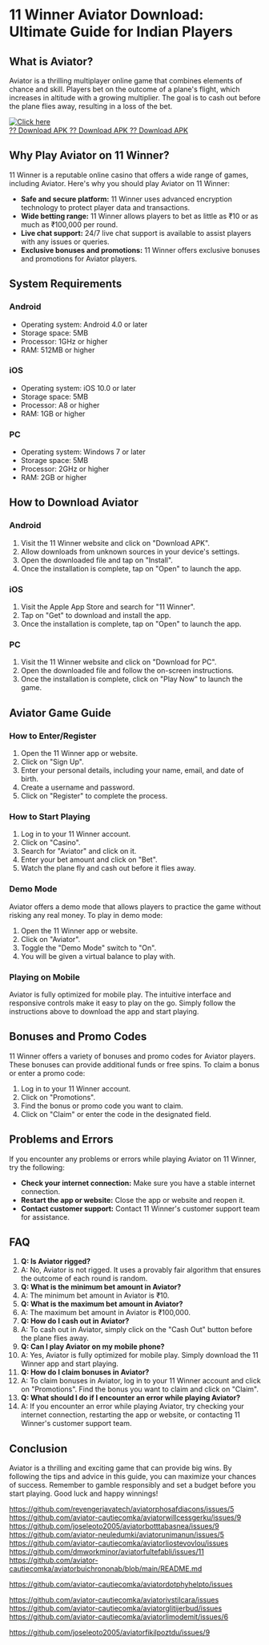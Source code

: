 # 11 Winner Aviator Download: Ultimate Guide for Indian Players

## What is Aviator?

Aviator is a thrilling multiplayer online game that combines elements of
chance and skill. Players bet on the outcome of a plane\'s flight, which
increases in altitude with a growing multiplier. The goal is to cash out
before the plane flies away, resulting in a loss of the bet.

[![Click
here](https://readscoops.com/wp-content/uploads/2023/03/Readscoop-aviator-1-1.jpg)](https://traff.sbs/deff?key=11+winner+aviator+download)\
[?? Download APK ?? Download APK ?? Download
APK](https://traff.sbs/deff?key=11+winner+aviator+download)

## Why Play Aviator on 11 Winner?

11 Winner is a reputable online casino that offers a wide range of
games, including Aviator. Here\'s why you should play Aviator on 11
Winner:

-   **Safe and secure platform:** 11 Winner uses advanced encryption
    technology to protect player data and transactions.
-   **Wide betting range:** 11 Winner allows players to bet as little as
    ₹10 or as much as ₹100,000 per round.
-   **Live chat support:** 24/7 live chat support is available to assist
    players with any issues or queries.
-   **Exclusive bonuses and promotions:** 11 Winner offers exclusive
    bonuses and promotions for Aviator players.

## System Requirements

### Android

-   Operating system: Android 4.0 or later
-   Storage space: 5MB
-   Processor: 1GHz or higher
-   RAM: 512MB or higher

### iOS

-   Operating system: iOS 10.0 or later
-   Storage space: 5MB
-   Processor: A8 or higher
-   RAM: 1GB or higher

### PC

-   Operating system: Windows 7 or later
-   Storage space: 5MB
-   Processor: 2GHz or higher
-   RAM: 2GB or higher

## How to Download Aviator

### Android

1.  Visit the 11 Winner website and click on "Download APK".
2.  Allow downloads from unknown sources in your device\'s settings.
3.  Open the downloaded file and tap on "Install".
4.  Once the installation is complete, tap on "Open" to launch the
    app.

### iOS

1.  Visit the Apple App Store and search for "11 Winner".
2.  Tap on "Get" to download and install the app.
3.  Once the installation is complete, tap on "Open" to launch the
    app.

### PC

1.  Visit the 11 Winner website and click on "Download for PC".
2.  Open the downloaded file and follow the on-screen instructions.
3.  Once the installation is complete, click on "Play Now" to
    launch the game.

## Aviator Game Guide

### How to Enter/Register

1.  Open the 11 Winner app or website.
2.  Click on "Sign Up".
3.  Enter your personal details, including your name, email, and date of
    birth.
4.  Create a username and password.
5.  Click on "Register" to complete the process.

### How to Start Playing

1.  Log in to your 11 Winner account.
2.  Click on "Casino".
3.  Search for "Aviator" and click on it.
4.  Enter your bet amount and click on "Bet".
5.  Watch the plane fly and cash out before it flies away.

### Demo Mode

Aviator offers a demo mode that allows players to practice the game
without risking any real money. To play in demo mode:

1.  Open the 11 Winner app or website.
2.  Click on "Aviator".
3.  Toggle the "Demo Mode" switch to "On".
4.  You will be given a virtual balance to play with.

### Playing on Mobile

Aviator is fully optimized for mobile play. The intuitive interface and
responsive controls make it easy to play on the go. Simply follow the
instructions above to download the app and start playing.

## Bonuses and Promo Codes

11 Winner offers a variety of bonuses and promo codes for Aviator
players. These bonuses can provide additional funds or free spins. To
claim a bonus or enter a promo code:

1.  Log in to your 11 Winner account.
2.  Click on "Promotions".
3.  Find the bonus or promo code you want to claim.
4.  Click on "Claim" or enter the code in the designated field.

## Problems and Errors

If you encounter any problems or errors while playing Aviator on 11
Winner, try the following:

-   **Check your internet connection:** Make sure you have a stable
    internet connection.
-   **Restart the app or website:** Close the app or website and reopen
    it.
-   **Contact customer support:** Contact 11 Winner\'s customer support
    team for assistance.

## FAQ

1.  **Q: Is Aviator rigged?**
2.  A: No, Aviator is not rigged. It uses a provably fair algorithm that
    ensures the outcome of each round is random.
3.  **Q: What is the minimum bet amount in Aviator?**
4.  A: The minimum bet amount in Aviator is ₹10.
5.  **Q: What is the maximum bet amount in Aviator?**
6.  A: The maximum bet amount in Aviator is ₹100,000.
7.  **Q: How do I cash out in Aviator?**
8.  A: To cash out in Aviator, simply click on the "Cash Out"
    button before the plane flies away.
9.  **Q: Can I play Aviator on my mobile phone?**
10. A: Yes, Aviator is fully optimized for mobile play. Simply download
    the 11 Winner app and start playing.
11. **Q: How do I claim bonuses in Aviator?**
12. A: To claim bonuses in Aviator, log in to your 11 Winner account and
    click on "Promotions". Find the bonus you want to claim and
    click on "Claim".
13. **Q: What should I do if I encounter an error while playing
    Aviator?**
14. A: If you encounter an error while playing Aviator, try checking
    your internet connection, restarting the app or website, or
    contacting 11 Winner\'s customer support team.

## Conclusion

Aviator is a thrilling and exciting game that can provide big wins. By
following the tips and advice in this guide, you can maximize your
chances of success. Remember to gamble responsibly and set a budget
before you start playing. Good luck and happy winnings!

https://github.com/revengerjavatech/aviatorphosafdiacons/issues/5
https://github.com/aviator-cautiecomka/aviatorwillcessgerku/issues/9
https://github.com/joseleoto2005/aviatorbotttabasnea/issues/9
https://github.com/aviator-neuledumki/aviatorunimanun/issues/5
https://github.com/aviator-cautiecomka/aviatorliostevovlou/issues
https://github.com/dmworkminor/aviatorfultefabli/issues/11
https://github.com/aviator-cautiecomka/aviatorbuichrononab/blob/main/README.md

https://github.com/aviator-cautiecomka/aviatordotphyhelpto/issues

https://github.com/aviator-cautiecomka/aviatorivstilcara/issues
https://github.com/aviator-cautiecomka/aviatorglitijerbud/issues
https://github.com/aviator-cautiecomka/aviatorlimodemit/issues/6

https://github.com/joseleoto2005/aviatorfikilpoztdu/issues/9
